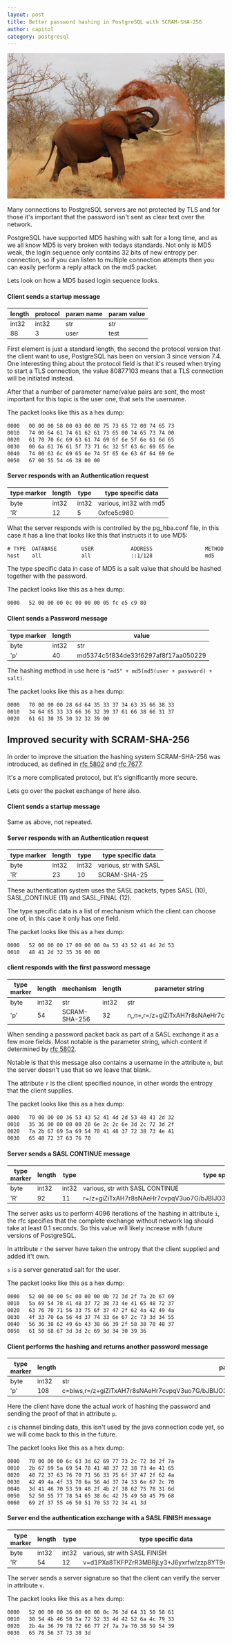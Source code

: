 ```yaml
---
layout: post
title: Better password hashing in PostgreSQL with SCRAM-SHA-256
author: capitol
category: postgresql
---
```


![elephant-hashing](/images/elephant-hashing.jpg)

Many connections to PostgreSQL servers are not protected by TLS and for those it's
important that the password isn't sent as clear text over the network.

PostgreSQL have supported MD5 hashing with salt for a long time, and as we all know
MD5 is very broken with todays standards. Not only is MD5 weak, the login sequence
only contains 32 bits of new entropy per connection, so if you can listen to
multiple connection attempts then you can easily perform a reply attack on the md5
packet.

Lets look on how a MD5 based login sequence looks.

#### Client sends a startup message

| length | protocol | param name | param value |
|--------|----------|------------|-------------|
| int32  | int32    | str        | str         |
| 88     | 3        | user       | test        |

First element is just a standard length, the second the protocol version that the
client want to use, PostgreSQL has been on version 3 since version 7.4. One
interesting thing about the protocol field is that it's reused when trying to start
a TLS connection, the value 80877103 means that a TLS connection will be initiated
instead.

After that a number of parameter name/value pairs are sent, the most important
for this topic is the user one, that sets the username.

The packet looks like this as a hex dump:
```hexdump
0000   00 00 00 58 00 03 00 00 75 73 65 72 00 74 65 73
0010   74 00 64 61 74 61 62 61 73 65 00 74 65 73 74 00
0020   61 70 70 6c 69 63 61 74 69 6f 6e 5f 6e 61 6d 65
0030   00 6a 61 76 61 5f 73 71 6c 32 5f 63 6c 69 65 6e
0040   74 00 63 6c 69 65 6e 74 5f 65 6e 63 6f 64 69 6e
0050   67 00 55 54 46 38 00 00
```

#### Server responds with an Authentication request

| type marker| length | type   | type specific data      |
|------------|--------|--------|-------------------------|
|byte        | int32  | int32  | various, int32 with md5 |
|'R'         | 12     | 5      | 0xfce5c980              |

What the server responds with is controlled by the pg_hba.conf file, in this case
it has a line that looks like this that instructs it to use MD5:

```text
# TYPE  DATABASE        USER            ADDRESS                 METHOD
host    all             all             ::1/128                 md5
```

The type specific data in case of MD5 is a salt value that should be hashed together
with the password.

The packet looks like this as a hex dump:
```hexdump
0000   52 00 00 00 0c 00 00 00 05 fc e5 c9 80
```

#### Client sends a Password message

| type marker| length | value                               |
|------------|--------|-------------------------------------|
|byte        | int32  | str                                 |
|'p'         | 40     | md5374c5f834de33f6297af8f17aa050229 |

The hashing method in use here is `"md5" + md5(md5(user + password) + salt)`.

The packet looks like this as a hex dump:
```hexdump
0000   70 00 00 00 28 6d 64 35 33 37 34 63 35 66 38 33
0010   34 64 65 33 33 66 36 32 39 37 61 66 38 66 31 37
0020   61 61 30 35 30 32 32 39 00
```

## Improved security with SCRAM-SHA-256

In order to improve the situation the hashing system SCRAM-SHA-256 was introduced, 
as defined in [rfc 5802](https://tools.ietf.org/html/rfc5802) and 
[rfc 7677](https://tools.ietf.org/html/rfc7677).

It's a more complicated protocol, but it's significantly more secure.

Lets go over the packet exchange of here also.

#### Client sends a startup message

Same as above, not repeated.

#### Server responds with an Authentication request

| type marker| length | type   | type specific data      |
|------------|--------|--------|-------------------------|
|byte        | int32  | int32  | various, str with SASL  |
|'R'         | 23     | 10     | SCRAM-SHA-25            |

These authentication system uses the SASL packets, types SASL (10), SASL_CONTINUE 
(11) and SASL_FINAL (12).

The type specific data is a list of mechanism which the client can choose one of,
in this case it only has one field.

The packet looks like this as a hex dump:
```hexdump
0000   52 00 00 00 17 00 00 00 0a 53 43 52 41 4d 2d 53
0010   48 41 2d 32 35 36 00 00
```

#### client responds with the first password message

| type marker| length | mechanism     | length | parameter string                 |
|------------|--------|---------------|--------|----------------------------------|
|byte        | int32  | str           | int32  | str                              |
|'p'         | 54     | SCRAM-SHA-256 | 32     | n,,n=,r=/z+giZiTxAH7r8sNAeHr7cvp |

When sending a password packet back as part of a SASL exchange it as a few more 
fields. Most notable is the parameter string, which content if determined by
[rfc 5802](https://tools.ietf.org/html/rfc5802).

Notable is that this message also contains a username in the attribute `n`,
but the server doesn't use that so we leave that blank.

The attribute `r` is the client specified nounce, in other words the entropy that
the client supplies.

The packet looks like this as a hex dump:
```hexdump
0000   70 00 00 00 36 53 43 52 41 4d 2d 53 48 41 2d 32
0010   35 36 00 00 00 00 20 6e 2c 2c 6e 3d 2c 72 3d 2f
0020   7a 2b 67 69 5a 69 54 78 41 48 37 72 38 73 4e 41
0030   65 48 72 37 63 76 70
```

#### Server sends a SASL CONTINUE message

| type marker| length | type   | type specific data                                                                   |
|------------|--------|--------|--------------------------------------------------------------------------------------|
|byte        | int32  | int32  | various, str with SASL CONTINUE                                                      |
|'R'         | 92     | 11     | r=/z+giZiTxAH7r8sNAeHr7cvpqV3uo7G/bJBIJO3pjVM7t3ng,s=4UV68bIkC8f9/X8xH7aPhg==,i=4096 |

The server asks us to perform 4096 iterations of the hashing in attribute `i`,
the rfc specifies that the complete exchange without network lag should take at 
least 0.1 seconds. So this value will likely increase with future versions of 
PostgreSQL.

In attribute `r` the server have taken the entropy that the client supplied and
added it't own.

`s` is a server generated salt for the user.

The packet looks like this as a hex dump:
```hexdump
0000   52 00 00 00 5c 00 00 00 0b 72 3d 2f 7a 2b 67 69
0010   5a 69 54 78 41 48 37 72 38 73 4e 41 65 48 72 37
0020   63 76 70 71 56 33 75 6f 37 47 2f 62 4a 42 49 4a
0030   4f 33 70 6a 56 4d 37 74 33 6e 67 2c 73 3d 34 55
0040   56 36 38 62 49 6b 43 38 66 39 2f 58 38 78 48 37
0050   61 50 68 67 3d 3d 2c 69 3d 34 30 39 36
```

#### Client performs the hashing and returns another password message

| type marker| length | parameter string                                                                                         |
|------------|--------|----------------------------------------------------------------------------------------------------------|
|byte        | int32  | str                                                                                                      |
|'p'         | 108    | c=biws,r=/z+giZiTxAH7r8sNAeHr7cvpqV3uo7G/bJBIJO3pjVM7t3ng,p=AFpSYH/K/8bux1mRPUwxTe8lBuIPEyhi/7UFPQpSr4A= |

Here the client have done the actual work of hashing the password and sending
the proof of that in attribute `p`.

`c` is channel binding data, this isn't used by the java connection code yet, so
we will come back to this in the future.

The packet looks like this as a hex dump:
```hexdump
0000   70 00 00 00 6c 63 3d 62 69 77 73 2c 72 3d 2f 7a
0010   2b 67 69 5a 69 54 78 41 48 37 72 38 73 4e 41 65
0020   48 72 37 63 76 70 71 56 33 75 6f 37 47 2f 62 4a
0030   42 49 4a 4f 33 70 6a 56 4d 37 74 33 6e 67 2c 70
0040   3d 41 46 70 53 59 48 2f 4b 2f 38 62 75 78 31 6d
0050   52 50 55 77 78 54 65 38 6c 42 75 49 50 45 79 68
0060   69 2f 37 55 46 50 51 70 53 72 34 41 3d
```

#### Server end the authentication exchange with a SASL FINISH message

| type marker| length | type   | type specific data                             |
|------------|--------|--------|------------------------------------------------|
|byte        | int32  | int32  | various, str with SASL FINISH                  |
|'R'         | 54     | 12     | v=d1PXa8TKFPZrR3MBRjLy3+J6yxrfw/zzp8YT9exV7s8= |

The server sends a server signature so that the client can verify the server in
attribute `v`.

The packet looks like this as a hex dump:
```hexdump
0000   52 00 00 00 36 00 00 00 0c 76 3d 64 31 50 58 61
0010   38 54 4b 46 50 5a 72 52 33 4d 42 52 6a 4c 79 33
0020   2b 4a 36 79 78 72 66 77 2f 7a 7a 70 38 59 54 39
0030   65 78 56 37 73 38 3d
```